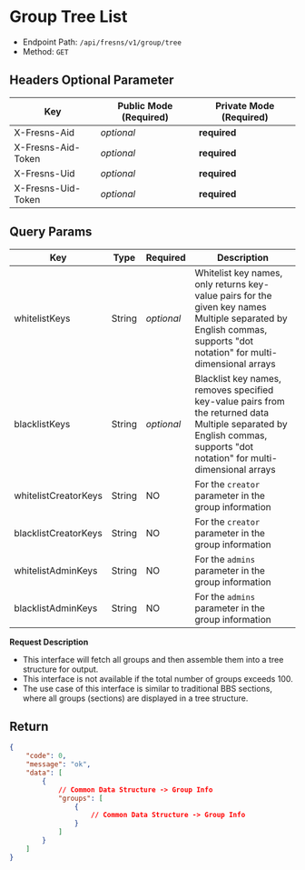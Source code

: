 # Group Tree List

- Endpoint Path: `/api/fresns/v1/group/tree`
- Method: `GET`

## Headers Optional Parameter

| Key | Public Mode (Required) | Private Mode (Required) |
| --- | --- | --- |
| X-Fresns-Aid | *optional* | **required** |
| X-Fresns-Aid-Token | *optional* | **required** |
| X-Fresns-Uid | *optional* | **required** |
| X-Fresns-Uid-Token | *optional* | **required** |

## Query Params

| Key | Type | Required | Description |
| --- | --- | --- | --- |
| whitelistKeys | String | *optional* | Whitelist key names, only returns key-value pairs for the given key names<br>Multiple separated by English commas, supports "dot notation" for multi-dimensional arrays |
| blacklistKeys | String | *optional* | Blacklist key names, removes specified key-value pairs from the returned data<br>Multiple separated by English commas, supports "dot notation" for multi-dimensional arrays |
| whitelistCreatorKeys | String | NO | For the `creator` parameter in the group information |
| blacklistCreatorKeys | String | NO | For the `creator` parameter in the group information |
| whitelistAdminKeys | String | NO | For the `admins` parameter in the group information |
| blacklistAdminKeys | String | NO | For the `admins` parameter in the group information |

**Request Description**

- This interface will fetch all groups and then assemble them into a tree structure for output.
- This interface is not available if the total number of groups exceeds 100.
- The use case of this interface is similar to traditional BBS sections, where all groups (sections) are displayed in a tree structure.

## Return

```json
{
    "code": 0,
    "message": "ok",
    "data": [
        {
            // Common Data Structure -> Group Info
            "groups": [
                {
                    // Common Data Structure -> Group Info
                }
            ]
        }
    ]
}
```
